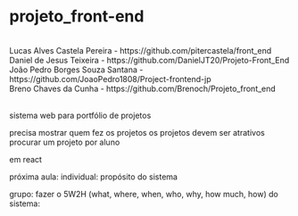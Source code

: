 # projeto_front-end

<br>
Lucas Alves Castela Pereira - https://github.com/pitercastela/front_end
<br>
Daniel de Jesus Teixeira - https://github.com/DanielJT20/Projeto-Front_End
<br>
João Pedro Borges Souza Santana - https://github.com/JoaoPedro1808/Project-frontend-jp
<br>
Breno Chaves da Cunha - https://github.com/Brenoch/Projeto_front_end
<br><br>



sistema web para portfólio de projetos

precisa mostrar quem fez os projetos
os projetos devem ser atrativos
procurar um projeto por aluno

em react

próxima aula:
individual:
propósito do sistema

grupo:
fazer o 5W2H (what, where, when, who, why, how much, how) do sistema:

